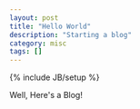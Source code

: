 ```yaml
---
layout: post
title: "Hello World"
description: "Starting a blog"
category: misc
tags: []
---
```

{% include JB/setup %}

Well, Here's a Blog!